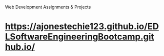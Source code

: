 Web Development Assignments & Projects
# https://ajonestechie123.github.io/EDLSoftwareEngineeringBootcamp.github.io/

